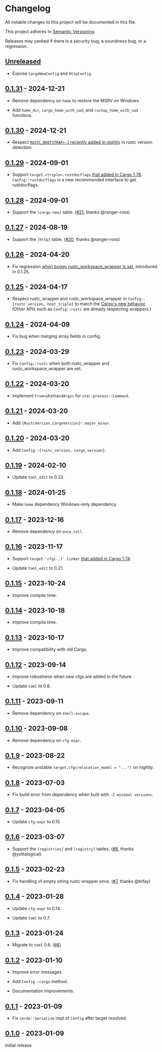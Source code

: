 # Changelog

All notable changes to this project will be documented in this file.

This project adheres to [Semantic Versioning](https://semver.org).

Releases may yanked if there is a security bug, a soundness bug, or a regression.

<!--
Note: In this file, do not use the hard wrap in the middle of a sentence for compatibility with GitHub comment style markdown rendering.
-->

## [Unreleased]

- Expose `CargoNewConfig` and `HttpConfig`.

## [0.1.31] - 2024-12-21

- Remove dependency on `home` to restore the MSRV on Windows.

- Add `home_dir`, `cargo_home_with_cwd`, and `rustup_home_with_cwd` functions.

## [0.1.30] - 2024-12-21

- Respect [`RUSTC_BOOTSTRAP=-1` recently added in nightly](https://github.com/rust-lang/rust/pull/132993) in rustc version detection.

## [0.1.29] - 2024-09-01

- Support `target.<triple>.rustdocflags` [that added in Cargo 1.78](https://github.com/rust-lang/cargo/pull/13197).
  `Config::rustdocflags` is a new recommended interface to get rustdocflags.

## [0.1.28] - 2024-09-01

- Support the `[cargo-new]` table. ([#21](https://github.com/taiki-e/cargo-config2/pull/21), thanks @ranger-ross)

## [0.1.27] - 2024-08-19

- Support the `[http]` table. ([#20](https://github.com/taiki-e/cargo-config2/pull/20), thanks @ranger-ross)

## [0.1.26] - 2024-04-20

- Fix regression [when buggy rustc_workspace_wrapper is set](https://github.com/cuviper/autocfg/issues/58#issuecomment-2067625980), introduced in 0.1.25.

## [0.1.25] - 2024-04-17

- Respect rustc_wrapper and rustc_workspace_wrapper in `Config::{rustc_version, host_triple}` to match the [Cargo's new behavior](https://github.com/rust-lang/cargo/pull/13659). (Other APIs such as `Config::rustc` are already respecting wrappers.)

## [0.1.24] - 2024-04-09

- Fix bug when merging array fields in config.

## [0.1.23] - 2024-03-29

- Fix `Config::rustc` when both rustc_wrapper and rustc_workspace_wrapper are set.

## [0.1.22] - 2024-03-20

- Implement `From<&PathAndArgs>` for `std::process::Command`.

## [0.1.21] - 2024-03-20

- Add `{RustcVersion,CargoVersion}::major_minor`.

## [0.1.20] - 2024-03-20

- Add `Config::{rustc_version, cargo_version}`.

## [0.1.19] - 2024-02-10

- Update `toml_edit` to 0.22.

## [0.1.18] - 2024-01-25

- Make `home` dependency Windows-only dependency.

## [0.1.17] - 2023-12-16

- Remove dependency on `once_cell`.

## [0.1.16] - 2023-11-17

- Support `target.'cfg(..)'.linker` [that added in Cargo 1.74](https://github.com/rust-lang/cargo/pull/12535).

- Update `toml_edit` to 0.21.

## [0.1.15] - 2023-10-24

- Improve compile time.

## [0.1.14] - 2023-10-18

- Improve compile time.

## [0.1.13] - 2023-10-17

- Improve compatibility with old Cargo.

## [0.1.12] - 2023-09-14

- Improve robustness when new cfgs are added in the future.

- Update `toml` to 0.8.

## [0.1.11] - 2023-09-11

- Remove dependency on `shell-escape`.

## [0.1.10] - 2023-09-08

- Remove dependency on `cfg-expr`.

## [0.1.9] - 2023-08-22

- Recognize unstable `target.cfg(relocation_model = "...")` on nightly.

## [0.1.8] - 2023-07-03

- Fix build error from dependency when built with `-Z minimal-versions`.

## [0.1.7] - 2023-04-05

- Update `cfg-expr` to 0.15.

## [0.1.6] - 2023-03-07

- Support the `[registries]` and `[registry]` tables. ([#8](https://github.com/taiki-e/cargo-config2/pull/8), thanks @yottalogical)

## [0.1.5] - 2023-02-23

- Fix handling of empty string rustc wrapper envs. ([#7](https://github.com/taiki-e/cargo-config2/pull/7), thanks @tofay)

## [0.1.4] - 2023-01-28

- Update `cfg-expr` to 0.14.

- Update `toml` to 0.7.

## [0.1.3] - 2023-01-24

- Migrate to `toml` 0.6. ([#6](https://github.com/taiki-e/cargo-config2/pull/6))

## [0.1.2] - 2023-01-10

- Improve error messages.

- Add `Config::cargo` method.

- Documentation improvements.

## [0.1.1] - 2023-01-09

- Fix `serde::Serialize` impl of `Config` after target resolved.

## [0.1.0] - 2023-01-09

Initial release

[Unreleased]: https://github.com/taiki-e/cargo-config2/compare/v0.1.31...HEAD
[0.1.31]: https://github.com/taiki-e/cargo-config2/compare/v0.1.30...v0.1.31
[0.1.30]: https://github.com/taiki-e/cargo-config2/compare/v0.1.29...v0.1.30
[0.1.29]: https://github.com/taiki-e/cargo-config2/compare/v0.1.28...v0.1.29
[0.1.28]: https://github.com/taiki-e/cargo-config2/compare/v0.1.27...v0.1.28
[0.1.27]: https://github.com/taiki-e/cargo-config2/compare/v0.1.26...v0.1.27
[0.1.26]: https://github.com/taiki-e/cargo-config2/compare/v0.1.25...v0.1.26
[0.1.25]: https://github.com/taiki-e/cargo-config2/compare/v0.1.24...v0.1.25
[0.1.24]: https://github.com/taiki-e/cargo-config2/compare/v0.1.23...v0.1.24
[0.1.23]: https://github.com/taiki-e/cargo-config2/compare/v0.1.22...v0.1.23
[0.1.22]: https://github.com/taiki-e/cargo-config2/compare/v0.1.21...v0.1.22
[0.1.21]: https://github.com/taiki-e/cargo-config2/compare/v0.1.20...v0.1.21
[0.1.20]: https://github.com/taiki-e/cargo-config2/compare/v0.1.19...v0.1.20
[0.1.19]: https://github.com/taiki-e/cargo-config2/compare/v0.1.18...v0.1.19
[0.1.18]: https://github.com/taiki-e/cargo-config2/compare/v0.1.17...v0.1.18
[0.1.17]: https://github.com/taiki-e/cargo-config2/compare/v0.1.16...v0.1.17
[0.1.16]: https://github.com/taiki-e/cargo-config2/compare/v0.1.15...v0.1.16
[0.1.15]: https://github.com/taiki-e/cargo-config2/compare/v0.1.14...v0.1.15
[0.1.14]: https://github.com/taiki-e/cargo-config2/compare/v0.1.13...v0.1.14
[0.1.13]: https://github.com/taiki-e/cargo-config2/compare/v0.1.12...v0.1.13
[0.1.12]: https://github.com/taiki-e/cargo-config2/compare/v0.1.11...v0.1.12
[0.1.11]: https://github.com/taiki-e/cargo-config2/compare/v0.1.10...v0.1.11
[0.1.10]: https://github.com/taiki-e/cargo-config2/compare/v0.1.9...v0.1.10
[0.1.9]: https://github.com/taiki-e/cargo-config2/compare/v0.1.8...v0.1.9
[0.1.8]: https://github.com/taiki-e/cargo-config2/compare/v0.1.7...v0.1.8
[0.1.7]: https://github.com/taiki-e/cargo-config2/compare/v0.1.6...v0.1.7
[0.1.6]: https://github.com/taiki-e/cargo-config2/compare/v0.1.5...v0.1.6
[0.1.5]: https://github.com/taiki-e/cargo-config2/compare/v0.1.4...v0.1.5
[0.1.4]: https://github.com/taiki-e/cargo-config2/compare/v0.1.3...v0.1.4
[0.1.3]: https://github.com/taiki-e/cargo-config2/compare/v0.1.2...v0.1.3
[0.1.2]: https://github.com/taiki-e/cargo-config2/compare/v0.1.1...v0.1.2
[0.1.1]: https://github.com/taiki-e/cargo-config2/compare/v0.1.0...v0.1.1
[0.1.0]: https://github.com/taiki-e/cargo-config2/releases/tag/v0.1.0
